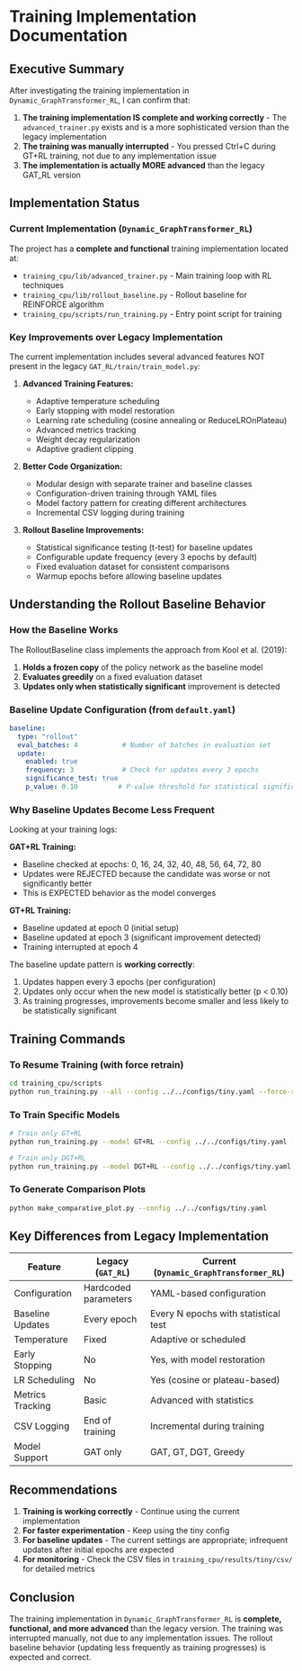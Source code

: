 # Training Implementation Documentation

## Executive Summary

After investigating the training implementation in `Dynamic_GraphTransformer_RL`, I can confirm that:

1. **The training implementation IS complete and working correctly** - The `advanced_trainer.py` exists and is a more sophisticated version than the legacy implementation
2. **The training was manually interrupted** - You pressed Ctrl+C during GT+RL training, not due to any implementation issue
3. **The implementation is actually MORE advanced** than the legacy GAT_RL version

## Implementation Status

### Current Implementation (`Dynamic_GraphTransformer_RL`)

The project has a **complete and functional** training implementation located at:
- `training_cpu/lib/advanced_trainer.py` - Main training loop with RL techniques
- `training_cpu/lib/rollout_baseline.py` - Rollout baseline for REINFORCE algorithm
- `training_cpu/scripts/run_training.py` - Entry point script for training

### Key Improvements over Legacy Implementation

The current implementation includes several advanced features NOT present in the legacy `GAT_RL/train/train_model.py`:

1. **Advanced Training Features:**
   - Adaptive temperature scheduling
   - Early stopping with model restoration
   - Learning rate scheduling (cosine annealing or ReduceLROnPlateau)
   - Advanced metrics tracking
   - Weight decay regularization
   - Adaptive gradient clipping

2. **Better Code Organization:**
   - Modular design with separate trainer and baseline classes
   - Configuration-driven training through YAML files
   - Model factory pattern for creating different architectures
   - Incremental CSV logging during training

3. **Rollout Baseline Improvements:**
   - Statistical significance testing (t-test) for baseline updates
   - Configurable update frequency (every 3 epochs by default)
   - Fixed evaluation dataset for consistent comparisons
   - Warmup epochs before allowing baseline updates

## Understanding the Rollout Baseline Behavior

### How the Baseline Works

The RolloutBaseline class implements the approach from Kool et al. (2019):

1. **Holds a frozen copy** of the policy network as the baseline model
2. **Evaluates greedily** on a fixed evaluation dataset
3. **Updates only when statistically significant** improvement is detected

### Baseline Update Configuration (from `default.yaml`)

```yaml
baseline:
  type: "rollout"
  eval_batches: 4           # Number of batches in evaluation set
  update:
    enabled: true
    frequency: 3            # Check for updates every 3 epochs
    significance_test: true 
    p_value: 0.10          # P-value threshold for statistical significance
```

### Why Baseline Updates Become Less Frequent

Looking at your training logs:

**GAT+RL Training:**
- Baseline checked at epochs: 0, 16, 24, 32, 40, 48, 56, 64, 72, 80
- Updates were REJECTED because the candidate was worse or not significantly better
- This is EXPECTED behavior as the model converges

**GT+RL Training:**
- Baseline updated at epoch 0 (initial setup)
- Baseline updated at epoch 3 (significant improvement detected)
- Training interrupted at epoch 4

The baseline update pattern is **working correctly**:
1. Updates happen every 3 epochs (per configuration)
2. Updates only occur when the new model is statistically better (p < 0.10)
3. As training progresses, improvements become smaller and less likely to be statistically significant

## Training Commands

### To Resume Training (with force retrain)
```bash
cd training_cpu/scripts
python run_training.py --all --config ../../configs/tiny.yaml --force-retrain
```

### To Train Specific Models
```bash
# Train only GT+RL
python run_training.py --model GT+RL --config ../../configs/tiny.yaml --force-retrain

# Train only DGT+RL
python run_training.py --model DGT+RL --config ../../configs/tiny.yaml --force-retrain
```

### To Generate Comparison Plots
```bash
python make_comparative_plot.py --config ../../configs/tiny.yaml
```

## Key Differences from Legacy Implementation

| Feature | Legacy (`GAT_RL`) | Current (`Dynamic_GraphTransformer_RL`) |
|---------|-------------------|------------------------------------------|
| Configuration | Hardcoded parameters | YAML-based configuration |
| Baseline Updates | Every epoch | Every N epochs with statistical test |
| Temperature | Fixed | Adaptive or scheduled |
| Early Stopping | No | Yes, with model restoration |
| LR Scheduling | No | Yes (cosine or plateau-based) |
| Metrics Tracking | Basic | Advanced with statistics |
| CSV Logging | End of training | Incremental during training |
| Model Support | GAT only | GAT, GT, DGT, Greedy |

## Recommendations

1. **Training is working correctly** - Continue using the current implementation
2. **For faster experimentation** - Keep using the tiny config
3. **For baseline updates** - The current settings are appropriate; infrequent updates after initial epochs are expected
4. **For monitoring** - Check the CSV files in `training_cpu/results/tiny/csv/` for detailed metrics

## Conclusion

The training implementation in `Dynamic_GraphTransformer_RL` is **complete, functional, and more advanced** than the legacy version. The training was interrupted manually, not due to any implementation issues. The rollout baseline behavior (updating less frequently as training progresses) is expected and correct.
